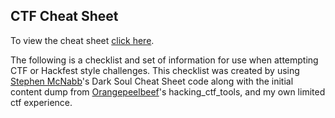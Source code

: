 ## CTF Cheat Sheet

To view the cheat sheet [click here](https://geekiespice.github.io/ctf-hackfest/).

The following is a checklist and set of information for use when attempting CTF or Hackfest style challenges. This checklist was created by using [Stephen McNabb](https://github.com/smcnabb)'s Dark Soul Cheat Sheet code along with the initial content dump from [Orangepeelbeef](https://gist.github.com/orangepeelbeef)'s hacking_ctf_tools, and my own limited ctf experience.
